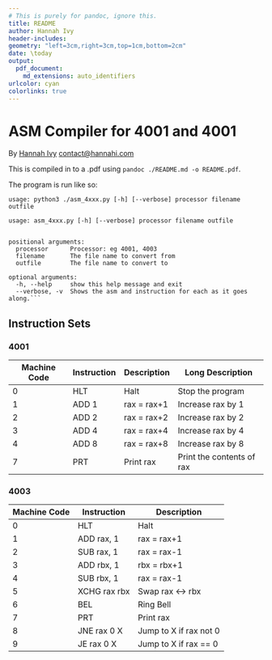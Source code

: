 ```yaml
---
# This is purely for pandoc, ignore this.
title: README
author: Hannah Ivy
header-includes:
geometry: "left=3cm,right=3cm,top=1cm,bottom=2cm"
date: \today
output:
  pdf_document:
    md_extensions: auto_identifiers
urlcolor: cyan
colorlinks: true
---
```


# ASM Compiler for 4001 and 4001

By [Hannah Ivy](https://www.hannahi.com) <contact@hannahi.com>

This is compiled in to a .pdf using `pandoc ./README.md -o README.pdf`.

The program is run like so:

```
usage: python3 ./asm_4xxx.py [-h] [--verbose] processor filename outfile

usage: asm_4xxx.py [-h] [--verbose] processor filename outfile


positional arguments:
  processor      Processor: eg 4001, 4003
  filename       The file name to convert from
  outfile        The file name to convert to

optional arguments:
  -h, --help     show this help message and exit
  --verbose, -v  Shows the asm and instruction for each as it goes along.```
```

## Instruction Sets

### 4001

| Machine Code |  Instruction  | Description     |    Long Description        |
|--------------|---------------|-----------------|----------------------------|
|       0      |      HLT      |   Halt          | Stop the program           |
|       1      |     ADD 1     |   rax = rax+1   | Increase rax by 1          |
|       2      |     ADD 2     |   rax = rax+2   | Increase rax by 2          |
|       3      |     ADD 4     |   rax = rax+4   | Increase rax by 4          |
|       4      |     ADD 8     |   rax = rax+8   | Increase rax by 8          |
|       7      |      PRT      |   Print rax     | Print the contents of rax  |

### 4003

| Machine Code |  Instruction      |         Description       |
|--------------|-------------------|---------------------------|
|       0      |      HLT          |          Halt             |
|       1      |     ADD rax, 1    |         rax = rax+1       |
|       2      |     SUB rax, 1    |         rax = rax-1       |
|       3      |     ADD rbx, 1    |         rbx = rbx+1       |
|       4      |     SUB rbx, 1    |         rax = rax-1       |
|       5      |    XCHG rax rbx   |      Swap rax <-> rbx     |
|       6      |      BEL          |         Ring Bell         |
|       7      |      PRT          |         Print rax         |
|       8      |     JNE rax 0 X   |  Jump to X if rax not 0   |
|       9      |      JE rax 0 X   |   Jump to X if rax == 0   |
